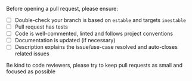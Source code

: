 Before opening a pull request, please ensure:

- [ ] Double-check your branch is based on `estable` and targets `inestable` 
- [ ] Pull request has tests
- [ ] Code is well-commented, linted and follows project conventions
- [ ] Documentation is updated (if necessary)
- [ ] Description explains the issue/use-case resolved and auto-closes related issues

Be kind to code reviewers, please try to keep pull requests as small and focused as possible